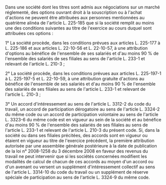 Dans une société dont les titres sont admis aux négociations sur un marché réglementé, des options ouvrant droit à la souscription ou à l'achat d'actions ne peuvent être attribuées aux personnes mentionnées au quatrième alinéa de l'article L. 225-185 que si la société remplit au moins une des conditions suivantes au titre de l'exercice au cours duquel sont attribuées ces options :

1° La société procède, dans les conditions prévues aux articles L. 225-177 à L. 225-186 et aux articles L. 22-10-56 et L. 22-10-57, à une attribution d'options au bénéfice de l'ensemble de ses salariés et d'au moins 90 % de l'ensemble des salariés de ses filiales au sens de l'article L. 233-1 et relevant de l'article L. 210-3 ;

2° La société procède, dans les conditions prévues aux articles L. 225-197-1 à L. 225-197-5 et L. 22-10-59, à une attribution gratuite d'actions au bénéfice de l'ensemble de ses salariés et d'au moins 90 % de l'ensemble des salariés de ses filiales au sens de l'article L. 233-1 et relevant de l'article L. 210-3 ;

3° Un accord d'intéressement au sens de l'article L. 3312-2 du code du travail, un accord de participation dérogatoire au sens de l'article L. 3324-2 du même code ou un accord de participation volontaire au sens de l'article L. 3323-6 du même code est en vigueur au sein de la société et au bénéfice d'au moins 90 % de l'ensemble des salariés de ses filiales au sens de l'article L. 233-1 et relevant de l'article L. 210-3 du présent code. Si, dans la société ou dans ses filiales précitées, des accords sont en vigueur ou étaient en vigueur au titre de l'exercice précédent, la première attribution autorisée par une assemblée générale postérieure à la date de publication de la loi n° 2008-1258 du 3 décembre 2008 en faveur des revenus du travail ne peut intervenir que si les sociétés concernées modifient les modalités de calcul de chacun de ces accords au moyen d'un accord ou d'un avenant ou versent un supplément d'intéressement collectif au sens de l'article L. 3314-10 du code du travail ou un supplément de réserve spéciale de participation au sens de l'article L. 3324-9 du même code.
